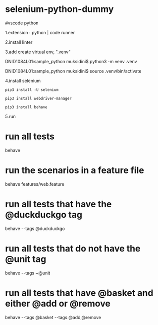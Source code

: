 # selenium-python-dummy

#vscode python

1.extension : python | code runner

2.install linter

3.add create virtual env, ".venv"

DNID1084L01:sample_python muksidini$ python3 -m venv .venv

DNID1084L01:sample_python muksidini$ source .venv/bin/activate

4.install selenium

	pip3 install -U selenium
	
	pip3 install webdriver-manager
	
	pip3 install behave
	
5.run

# run all tests
behave

# run the scenarios in a feature file
behave features/web.feature

# run all tests that have the @duckduckgo tag
behave --tags @duckduckgo

# run all tests that do not have the @unit tag
behave --tags ~@unit

# run all tests that have @basket and either @add or @remove
behave --tags @basket --tags @add,@remove
